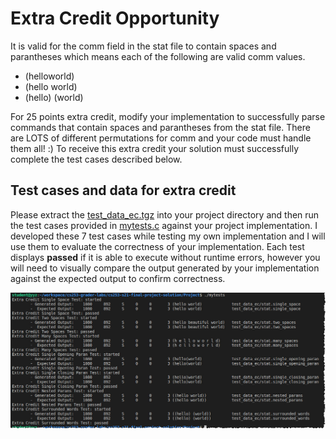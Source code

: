 # Extra Credit Opportunity
It is valid for the comm field in the stat file to contain spaces and parantheses which means each of the following are valid comm values.
- (helloworld)
- (hello world)
- (hello) (world)  

For 25 points extra credit, modify your implementation to successfully parse commands that contain spaces and parantheses from the stat file. There are LOTS of different permutations for comm and your code must handle them all! :) To receive this extra credit your solution must successfully complete the test cases described below.

## Test cases and data for extra credit
Please extract the [test_data_ec.tgz](test_data_ec.tgz) into your project directory and then run the test cases provided in [mytests.c](mytests.c) against your project implementation.  I developed these 7 test cases while testing my own implementation and I will use them to evaluate the correctness of your implementation. Each test displays **passed** if it is able to execute without runtime errors, however you will need to visually compare the output generated by your implementation against the expected output to confirm correctness. 

![Example Testing Output](2021-04-09_12-11-05.jpg)
